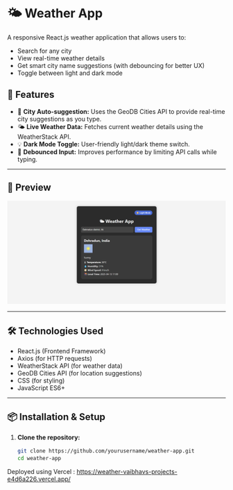 # 🌤 Weather App

A responsive React.js weather application that allows users to:
- Search for any city
- View real-time weather details
- Get smart city name suggestions (with debouncing for better UX)
- Toggle between light and dark mode

## 🔧 Features

- 🌆 **City Auto-suggestion:** Uses the GeoDB Cities API to provide real-time city suggestions as you type.
- 🌤 **Live Weather Data:** Fetches current weather details using the WeatherStack API.
- 💡 **Dark Mode Toggle:** User-friendly light/dark theme switch.
- 🚀 **Debounced Input:** Improves performance by limiting API calls while typing.

---

## 📸 Preview

![alt text](<Screenshot 2025-04-13 171239.png>)

---

## 🛠️ Technologies Used

- React.js (Frontend Framework)
- Axios (for HTTP requests)
- WeatherStack API (for weather data)
- GeoDB Cities API (for location suggestions)
- CSS (for styling)
- JavaScript ES6+

---

## 📦 Installation & Setup

1. **Clone the repository:**
   ```bash
   git clone https://github.com/yourusername/weather-app.git
   cd weather-app
Deployed using Vercel : https://weather-vaibhavs-projects-e4d6a226.vercel.app/
